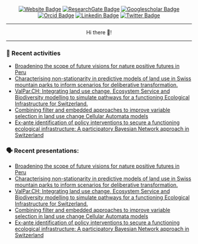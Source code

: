 
<div align="center">
<p><a href="https://blenback.github.io/"><img src="https://img.shields.io/badge/-Website-3b5c3e?style=for-the-badge&amp;logo=amp&amp;logoColor=white" alt="Website Badge"></a> <a href="https://www.researchgate.net/profile/Benjamin-Black-5"><img src="https://img.shields.io/badge/-ResearchGate-3b5c3e?style=for-the-badge&amp;logo=researchgate&amp;logoColor=white" alt="ResearchGate Badge"></a> <a href="https://scholar.google.com/citations?hl=en&user=h00y-m4AAAAJ"><img src="https://img.shields.io/badge/-google scholar-3b5c3e?style=for-the-badge&amp;logo=googlescholar&amp;logoColor=white" alt="Googlescholar Badge"></a> <a href="https://orcid.org/my-orcid?orcid=0000-0002-8113-2114"><img src="https://img.shields.io/badge/-orcid-3b5c3e?style=for-the-badge&amp;logo=orcid&amp;logoColor=white" alt="Orcid Badge"></a>
  <a href="https://www.linkedin.com/in/ben-black-9889a1150/"><img src="https://img.shields.io/badge/-LinkedIn-3b5c3e?style=for-the-badge&amp;logo=Linkedin&amp;logoColor=white" alt="Linkedin Badge"></a> <a href="https://twitter.com/Blen_Back"><img src="https://img.shields.io/badge/-@blenback-3b5c3e?style=for-the-badge&amp;logo=x&amp;logoColor=white" alt="Twitter Badge"></a> </p>
  
  
<hr>
<p>Hi there 👋! </p>
<hr>
  </div>

### 📝 Recent activities
<!--START_SECTION:posts-->
* [Broadening the scope of future visions for nature positive futures in Peru](https:&#x2F;&#x2F;blenback.github.io&#x2F;presentations&#x2F;2023_11_30_SwissRE&#x2F;index.html)
* [Characterising non-stationarity in predictive models of land use in Swiss mountain parks to inform scenarios for deliberative transformation.](https:&#x2F;&#x2F;blenback.github.io&#x2F;presentations&#x2F;2022_09_13_IMC&#x2F;index.html)
* [ValPar.CH: Integrating land use change, Ecosystem Service and Biodiversity modelling to simulate pathways for a functioning Ecological Infrastructure for Switzerland.](https:&#x2F;&#x2F;blenback.github.io&#x2F;presentations&#x2F;2022_07_01_IEMSs_ValParCH_pres&#x2F;index.html)
* [Combining filter and embedded approaches to improve variable selection in land use change Cellular Automata models](https:&#x2F;&#x2F;blenback.github.io&#x2F;presentations&#x2F;2022_07_01_IEMSs_model_pres&#x2F;index.html)
* [Ex-ante identification of policy interventions to secure a functioning ecological infrastructure: A participatory Bayesian Network approach in Switzerland](https:&#x2F;&#x2F;blenback.github.io&#x2F;presentations&#x2F;2021_06_09_ESP&#x2F;index.html)
<!--END_SECTION:posts-->

### 🗣️ Recent presentations:
<!--START_SECTION:presentations-->
* [Broadening the scope of future visions for nature positive futures in Peru](https:&#x2F;&#x2F;blenback.github.io&#x2F;presentations&#x2F;2023_11_30_SwissRE&#x2F;index.html)
* [Characterising non-stationarity in predictive models of land use in Swiss mountain parks to inform scenarios for deliberative transformation.](https:&#x2F;&#x2F;blenback.github.io&#x2F;presentations&#x2F;2022_09_13_IMC&#x2F;index.html)
* [ValPar.CH: Integrating land use change, Ecosystem Service and Biodiversity modelling to simulate pathways for a functioning Ecological Infrastructure for Switzerland.](https:&#x2F;&#x2F;blenback.github.io&#x2F;presentations&#x2F;2022_07_01_IEMSs_ValParCH_pres&#x2F;index.html)
* [Combining filter and embedded approaches to improve variable selection in land use change Cellular Automata models](https:&#x2F;&#x2F;blenback.github.io&#x2F;presentations&#x2F;2022_07_01_IEMSs_model_pres&#x2F;index.html)
* [Ex-ante identification of policy interventions to secure a functioning ecological infrastructure: A participatory Bayesian Network approach in Switzerland](https:&#x2F;&#x2F;blenback.github.io&#x2F;presentations&#x2F;2021_06_09_ESP&#x2F;index.html)
<!--END_SECTION:presentations-->



<!--
**blenback/blenback** is a ✨ _special_ ✨ repository because its `README.md` (this file) appears on your GitHub profile.

Here are some ideas to get you started:

- 🔭 I’m currently working on ...
- 🌱 I’m currently learning ...
- 👯 I’m looking to collaborate on ...
- 🤔 I’m looking for help with ...
- 💬 Ask me about ...
- 📫 How to reach me: ...
- 😄 Pronouns: ...
- ⚡ Fun fact: ...
-->

